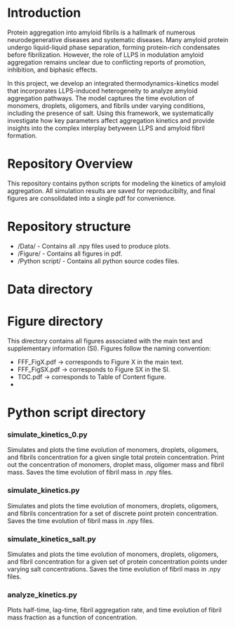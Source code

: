 # Introduction
Protein aggregation into amyloid fibrils is a hallmark of numerous neurodegenerative diseases and systematic diseases. Many amyloid protein undergo liquid-liquid phase separation, forming protein-rich condensates before fibrilization. However, the role of LLPS in modulation amyloid aggregation remains unclear due to conflicting reports of promotion, inhibition, and biphasic effects.

In this project, we develop an integrated thermodynamics-kinetics model that incorporates LLPS-induced heterogeneity to analyze amyloid aggregation pathways. The model captures the time evolution of monomers, droplets, oligomers, and fibrils under varying conditions, including the presence of salt. Using this framework, we systematically investigate how key parameters affect aggregation kinetics and provide insights into the complex interplay betyween LLPS and amyloid fibril formation.

# Repository Overview  
This repository contains python scripts for modeling the kinetics of amyloid aggregation. All simulation results are saved for reproducibilty, and final figures are consolidated into a single pdf for convenience.

# Repository structure  
* /Data/ - Contains all .npy files used to produce plots.
* /Figure/ - Contains all figures in pdf.
* /Python script/ - Contains all python source codes files.
# Data directory  

# Figure directory
This directory contains all figures associated with the main text and supplementary information (SI). Figures follow the naming convention:  
* FFF_FigX.pdf → corresponds to Figure X in the main text.
* FFF_FigSX.pdf → corresponds to Figure SX in  the SI.
* TOC.pdf → corresponds to Table of Content figure.
* 
# Python script directory  
### simulate_kinetics_0.py  
Simulates and plots the time evolution of monomers, droplets, oligomers, and fibrils concentration for a given single total protein concentration. Print out the concentration of monomers, droplet mass, oligomer mass and fibril mass. Saves the time evolution of fibril mass in .npy files.
### simulate_kinetics.py  
Simulates and plots the time evolution of monomers, droplets, oligomers, and fibrils concentration for a set of discrete point protein concentration. Saves the time evolution of fibril mass in .npy files.
### simulate_kinetics_salt.py  
Simulates and plots the time evolution of monomers, droplets, oligomers, and fibril concentration for a given set of protein concentration points under varying salt concentrations. Saves the time evolution of fibril mass in .npy files.
### analyze_kinetics.py  
Plots half-time, lag-time, fibril aggregation rate, and time evolution of fibril mass fraction as a function of concentration.

